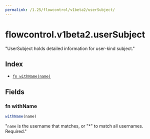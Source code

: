 ```yaml
---
permalink: /1.25/flowcontrol/v1beta2/userSubject/
---
```


# flowcontrol.v1beta2.userSubject

"UserSubject holds detailed information for user-kind subject."

## Index

* [`fn withName(name)`](#fn-withname)

## Fields

### fn withName

```ts
withName(name)
```

"`name` is the username that matches, or \"*\" to match all usernames. Required."